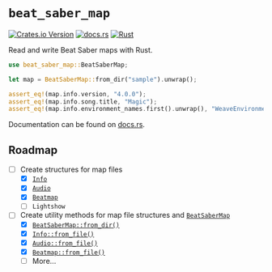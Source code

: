 # `beat_saber_map`

[![Crates.io Version](https://img.shields.io/crates/v/beat_saber_map)](https://crates.io/crates/beat_saber_map)
[![docs.rs](https://img.shields.io/docsrs/beat_saber_map)](https://docs.rs/beat_saber_map)
[![Rust](https://github.com/valentinegb/beat-saber-map-rs/actions/workflows/rust.yml/badge.svg)](https://github.com/valentinegb/beat-saber-map-rs/actions/workflows/rust.yml)

Read and write Beat Saber maps with Rust.

```rs
use beat_saber_map::BeatSaberMap;

let map = BeatSaberMap::from_dir("sample").unwrap();

assert_eq!(map.info.version, "4.0.0");
assert_eq!(map.info.song.title, "Magic");
assert_eq!(map.info.environment_names.first().unwrap(), "WeaveEnvironment");
```

Documentation can be found on [docs.rs](https://docs.rs/beat_saber_map).

## Roadmap

- [ ] Create structures for map files
  - [x] [`Info`](https://docs.rs/beat_saber_map/latest/beat_saber_map/info/struct.Info.html)
  - [x] [`Audio`](https://docs.rs/beat_saber_map/latest/beat_saber_map/audio/struct.Audio.html)
  - [x] [`Beatmap`](https://docs.rs/beat_saber_map/latest/beat_saber_map/beatmap/struct.Beatmap.html)
  - [ ] `Lightshow`
- [ ] Create utility methods for map file structures and [`BeatSaberMap`](https://docs.rs/beat_saber_map/latest/beat_saber_map/struct.BeatSaberMap.html)
  - [x] [`BeatSaberMap::from_dir()`](https://docs.rs/beat_saber_map/latest/beat_saber_map/struct.BeatSaberMap.html#method.from_dir)
  - [x] [`Info::from_file()`](https://docs.rs/beat_saber_map/latest/beat_saber_map/info/struct.Info.html#method.from_file)
  - [x] [`Audio::from_file()`](https://docs.rs/beat_saber_map/latest/beat_saber_map/audio/struct.Audio.html#method.from_file)
  - [x] [`Beatmap::from_file()`](https://docs.rs/beat_saber_map/latest/beat_saber_map/beatmap/struct.Beatmap.html#method.from_file)
  - [ ] More...
